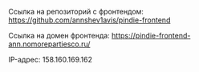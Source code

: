 Ссылка на репозиторий с фронтендом: https://github.com/annshev1avis/pindie-frontend

Ссылка на домен фронтенда: https://pindie-frontend-ann.nomorepartiesco.ru/

IP-адрес: 158.160.169.162